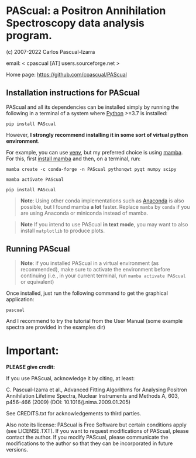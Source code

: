 # PAScual: a Positron Annihilation Spectroscopy data analysis program.

(c) 2007-2022 Carlos Pascual-Izarra

email: < cpascual [AT] users.sourceforge.net >

Home page: https://github.com/cpascual/PAScual


## Installation instructions for PAScual

PAScual and all its dependencies can be installed simply by running the following in a  terminal of a system where [Python](https://www.python.org/) >=3.7 is installed:

```
pip install PAScual
```

However, **I strongly recommend installing it in some sort of virtual python environment**.

For example, you can use [venv](https://docs.python.org/3/library/venv.html), but my 
preferred choice is using [mamba](https://mamba.readthedocs.io). For this, first 
[install mamba](https://mamba.readthedocs.io/en/latest/installation.html) and then, 
on a terminal, run: 

```
mamba create -c conda-forge -n PAScual pythonqwt pyqt numpy scipy

mamba activate PAScual

pip install PAScual
```

> **Note**: Using other conda implementations such as [Anaconda](https://www.anaconda.com) is also possible, but I found mamba **a lot** faster. Replace `mamba` by `conda` if you are using Anaconda or miniconda instead of mamba.

> **Note** If you intend to use PAScual **in text mode**, you may want to also install `matplotlib` to produce plots.


## Running PAScual


> **Note**: if you installed PAScual in a virtual environment (as recommended), make sure to activate the environment before continuing (i.e., in your current terminal, run `mamba activate PAScual` or equivalent)


Once installed, just run the following command to get the graphical application:

```
pascual
```

And I recommend to try the tutorial from the User Manual (some example spectra
are provided in the examples dir)


# Important:

**PLEASE give credit:**

If you use PAScual, acknowledge it by citing, at least:

C. Pascual-Izarra et al.,
Advanced Fitting Algorithms for Analysing Positron Annihilation Lifetime Spectra,
Nuclear Instruments and Methods A, 603, p456-466 (2009)
(DOI: 10.1016/j.nima.2009.01.205)

See CREDITS.txt for acknowledgements to third parties.

Also note its license:  PAScual is Free Software but certain conditions apply
(see LICENSE.TXT).
If you want to request modifications of PAScual, please contact the author.
If you modify PAScual, please communicate the modifications to the author so
that they can be incorporated in future versions.


